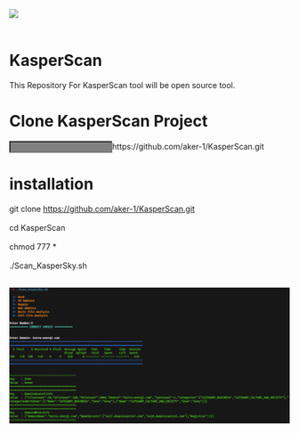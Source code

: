 
<br><br>
<img src="https://avatars.githubusercontent.com/u/202319508?v=4" style="border-raduis:50%">
<br><br>


# KasperScan
This Repository For KasperScan tool will be open source tool.


# Clone KasperScan Project
<div>
    <input style="background-color:gray">https://github.com/aker-1/KasperScan.git</input>
</div>

# installation
git clone https://github.com/aker-1/KasperScan.git <br><br>
cd KasperScan <br><br>
chmod 777 * <br><br>
./Scan_KasperSky.sh <br><br>



<div id="container">
    <div>
        <img src="Scan_KasperSky.png" style="border-raduis:4px">
    </div>
</div>
